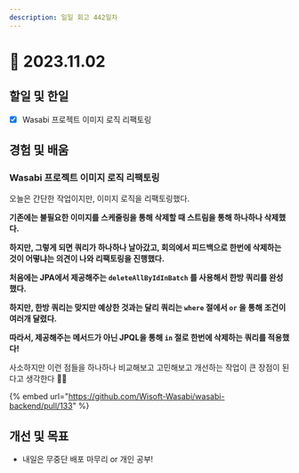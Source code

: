 ```yaml
---
description: 일일 회고 442일차
---
```


# 🤨 2023.11.02

## 할일 및 한일&#x20;

* [x] Wasabi 프로젝트 이미지 로직 리팩토링&#x20;

## 경험 및 배움&#x20;

### Wasabi 프로젝트 이미지 로직 리팩토링&#x20;

오늘은 간단한 작업이지만, 이미지 로직을 리팩토링했다.

**기존에는 불필요한 이미지를 스케줄링을 통해 삭제할 때 스트림을 통해 하나하나 삭제했다.**

**하지만, 그렇게 되면 쿼리가 하나하나 날아갔고, 회의에서 피드백으로 한번에 삭제하는 것이 어떻냐는 의견이 나와 리팩토링을 진행했다.**

**처음에는 JPA에서 제공해주는 `deleteAllByIdInBatch` 를 사용해서 한방 쿼리를 완성했다.**

**하지만, 한방 쿼리는 맞지만 예상한 것과는 달리 쿼리는 `where` 절에서 `or` 을 통해 조건이 여러개 달렸다.**

**따라서, 제공해주는 메서드가 아닌 JPQL을 통해 `in` 절로 한번에 삭제하는 쿼리를 적용했다!**

사소하지만 이런 점들을 하나하나 비교해보고 고민해보고 개선하는 작업이 큰 장점이 된다고 생각한다 👍🏻

{% embed url="https://github.com/Wisoft-Wasabi/wasabi-backend/pull/133" %}

## 개선 및 목표&#x20;

* 내일은 무중단 배포 마무리 or 개인 공부!&#x20;
